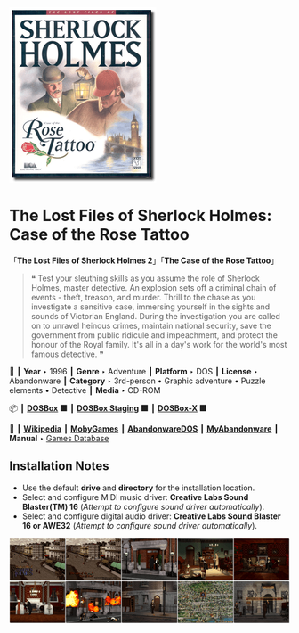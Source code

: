 ![](Thumbnail.png "application-thumbnail")

# The Lost Files of Sherlock Holmes: Case of the Rose Tattoo

「**The Lost Files of Sherlock Holmes 2**」「**The Case of the Rose Tattoo**」

> ❝ Test your sleuthing skills as you assume the role of Sherlock Holmes, master detective. An explosion sets off a criminal chain of events - theft, treason, and murder. Thrill to the chase as you investigate a sensitive case, immersing yourself in the sights and sounds of Victorian England. During the investigation you are called on to unravel heinous crimes, maintain national security, save the government from public ridicule and impeachment, and protect the honour of the Royal family. It's all in a day's work for the world's most famous detective. ❞
>

📌 ┃ **Year** ‣ 1996 ┃ **Genre** ‣ Adventure ┃ **Platform** ‣ DOS ┃ **License** ‣ Abandonware ┃ **Category** ‣ 3rd-person • Graphic adventure • Puzzle elements • Detective ┃ **Media** ‣ CD-ROM 

📦 ┃ **[DOSBox](https://www.dosbox.com/) 🟩** ┃ **[DOSBox Staging](https://dosbox-staging.github.io/) 🟩** ┃ **[DOSBox-X](https://dosbox-x.com/) 🟩** 

📎 ┃ **[Wikipedia](https://en.wikipedia.org/wiki/The_Lost_Files_of_Sherlock_Holmes:_The_Case_of_the_Rose_Tattoo)** ┃ **[MobyGames](https://www.mobygames.com/game/4407/the-lost-files-of-sherlock-holmes-case-of-the-rose-tattoo/)** ┃ **[AbandonwareDOS](https://www.abandonwaredos.com/abandonware-game.php?abandonware=The+Lost+Files+of+Sherlock+Holmes%3A+The+Case+of+the+Rose+Tattoo&gid=3092)** ┃ **[MyAbandonware](https://www.myabandonware.com/game/the-lost-files-of-sherlock-holmes-case-of-the-rose-tattoo-cem)** ┃ **Manual** ‣ [Games Database](https://www.gamesdatabase.org/game/microsoft-dos/sherlock-holmes-the-case-of-the-rose-tattoo) 

## Installation Notes
- Use the default **drive** and **directory** for the installation location.
- Select and configure MIDI music driver: **Creative Labs Sound Blaster(TM) 16** (*Attempt to configure sound driver automatically*).
- Select and configure digital audio driver: **Creative Labs Sound Blaster 16 or AWE32** (*Attempt to configure sound driver automatically*).

![](Montage.png "The Lost Files of Sherlock Holmes: Case of the Rose Tattoo")

